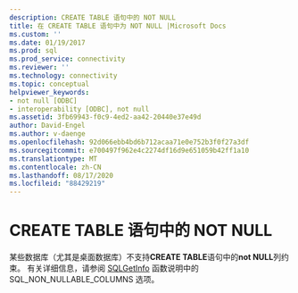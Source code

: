 ```yaml
---
description: CREATE TABLE 语句中的 NOT NULL
title: 在 CREATE TABLE 语句中为 NOT NULL |Microsoft Docs
ms.custom: ''
ms.date: 01/19/2017
ms.prod: sql
ms.prod_service: connectivity
ms.reviewer: ''
ms.technology: connectivity
ms.topic: conceptual
helpviewer_keywords:
- not null [ODBC]
- interoperability [ODBC], not null
ms.assetid: 3fb69943-f0c9-4ed2-aa42-20440e37e49d
author: David-Engel
ms.author: v-daenge
ms.openlocfilehash: 92d066ebb4bd6b712acaa71e0e752b3f0f27a3df
ms.sourcegitcommit: e700497f962e4c2274df16d9e651059b42ff1a10
ms.translationtype: MT
ms.contentlocale: zh-CN
ms.lasthandoff: 08/17/2020
ms.locfileid: "88429219"
---
```

# <a name="not-null-in-create-table-statements"></a>CREATE TABLE 语句中的 NOT NULL
某些数据库（尤其是桌面数据库）不支持**CREATE TABLE**语句中的**not NULL**列约束。 有关详细信息，请参阅 [SQLGetInfo](../../../odbc/reference/syntax/sqlgetinfo-function.md) 函数说明中的 SQL_NON_NULLABLE_COLUMNS 选项。
